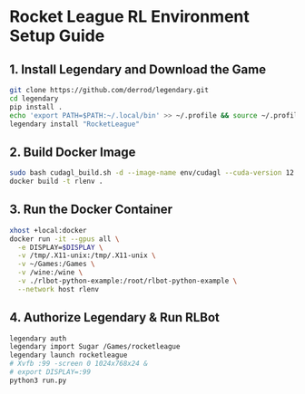 # Rocket League RL Environment Setup Guide

## 1. Install Legendary and Download the Game
```bash
git clone https://github.com/derrod/legendary.git
cd legendary
pip install .
echo 'export PATH=$PATH:~/.local/bin' >> ~/.profile && source ~/.profile
legendary install "RocketLeague"
```

## 2. Build Docker Image
```bash
sudo bash cudagl_build.sh -d --image-name env/cudagl --cuda-version 12.4.0 --os ubuntu --os-version 22.04 --arch x86_64 --cudagl
docker build -t rlenv .
```
## 3. Run the Docker Container
```bash
xhost +local:docker
docker run -it --gpus all \
  -e DISPLAY=$DISPLAY \
  -v /tmp/.X11-unix:/tmp/.X11-unix \
  -v ~/Games:/Games \
  -v /wine:/wine \
  -v ./rlbot-python-example:/root/rlbot-python-example \
  --network host rlenv
```
## 4. Authorize Legendary & Run RLBot
```bash
legendary auth
legendary import Sugar /Games/rocketleague
legendary launch rocketleague
# Xvfb :99 -screen 0 1024x768x24 &
# export DISPLAY=:99
python3 run.py
```
